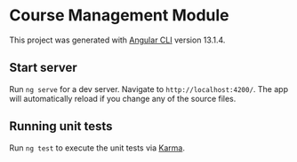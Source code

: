 # Course Management Module

This project was generated with [Angular CLI](https://github.com/angular/angular-cli) version 13.1.4.

## Start server

Run `ng serve` for a dev server. Navigate to `http://localhost:4200/`. The app will automatically reload if you change any of the source files.


## Running unit tests

Run `ng test` to execute the unit tests via [Karma](https://karma-runner.github.io).

